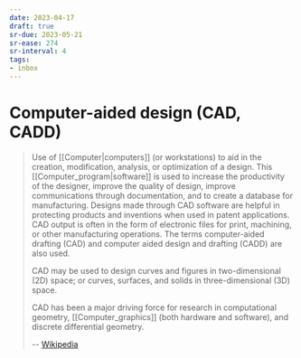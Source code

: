```yaml
---
date: 2023-04-17
draft: true
sr-due: 2023-05-21
sr-ease: 274
sr-interval: 4
tags:
- inbox
---
```


# Computer-aided design (CAD, CADD)

> Use of [[Computer|computers]] (or workstations) to aid in the creation,
> modification, analysis, or optimization of a design. This
> [[Computer_program|software]] is used to increase the productivity of the
> designer, improve the quality of design, improve communications through
> documentation, and to create a database for manufacturing. Designs made
> through CAD software are helpful in protecting products and inventions when
> used in patent applications. CAD output is often in the form of electronic
> files for print, machining, or other manufacturing operations. The terms
> computer-aided drafting (CAD) and computer aided design and drafting (CADD)
> are also used.
>
> CAD may be used to design curves and figures in two-dimensional (2D) space; or
> curves, surfaces, and solids in three-dimensional (3D) space.
>
> CAD has been a major driving force for research in computational geometry,
> [[Computer_graphics]] (both hardware and software), and discrete differential
> geometry.
>
> -- [Wikipedia](https://en.wikipedia.org/wiki/Computer-aided_design)